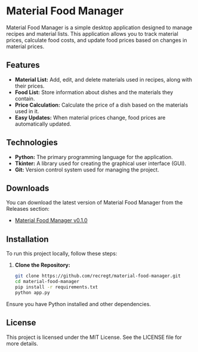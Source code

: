 # Material Food Manager

Material Food Manager is a simple desktop application designed to manage recipes and material lists. This application allows you to track material prices, calculate food costs, and update food prices based on changes in material prices.

## Features

- **Material List:** Add, edit, and delete materials used in recipes, along with their prices.
- **Food List:** Store information about dishes and the materials they contain.
- **Price Calculation:** Calculate the price of a dish based on the materials used in it.
- **Easy Updates:** When material prices change, food prices are automatically updated.

## Technologies

- **Python:** The primary programming language for the application.
- **Tkinter:** A library used for creating the graphical user interface (GUI).
- **Git:** Version control system used for managing the project.

## Downloads

You can download the latest version of Material Food Manager from the Releases section:

- [Material Food Manager v0.1.0](https://github.com/recregt/material-food-manager/releases/download/v0.1.0/food_price_calculator.exe)

## Installation

To run this project locally, follow these steps:

1. **Clone the Repository:**

   ```bash
   git clone https://github.com/recregt/material-food-manager.git
   cd material-food-manager
   pip install -r requirements.txt
   python app.py

Ensure you have Python installed and other dependencies.

## License

This project is licensed under the MIT License. See the LICENSE file for more details.



